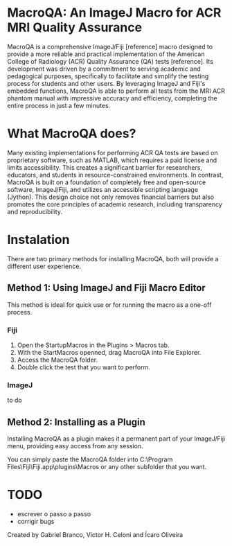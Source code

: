 # MacroQA: An ImageJ Macro for ACR MRI Quality Assurance
MacroQA is a comprehensive ImageJ/Fiji [reference] macro designed to provide a more reliable and practical implementation of the American College of Radiology (ACR) Quality Assurance (QA) tests [reference]. Its development was driven by a commitment to serving academic and pedagogical purposes, specifically to facilitate and simplify the testing process for students and other users. By leveraging ImageJ and Fiji's embedded functions, MacroQA is able to perform all tests from the MRI ACR phantom manual with impressive accuracy and efficiency, completing the entire process in just a few minutes.

# What MacroQA does?
Many existing implementations for performing ACR QA tests are based on proprietary software, such as MATLAB, which requires a paid license and limits accessibility. This creates a significant barrier for researchers, educators, and students in resource-constrained environments. In contrast, MacroQA is built on a foundation of completely free and open-source software, ImageJ/Fiji, and utilizes an accessible scripting language (Jython). This design choice not only removes financial barriers but also promotes the core principles of academic research, including transparency and reproducibility.

# Instalation
There are two primary methods for installing MacroQA, both will provide a different user experience.

## Method 1: Using ImageJ and Fiji Macro Editor
This method is ideal for quick use or for running the macro as a one-off process.

### Fiji
1. Open the StartupMacros in the Plugins > Macros tab.
2. With the StartMacros openned, drag MacroQA into File Explorer.
3. Access the MacroQA folder.
4. Double click the test that you want to perform.

### ImageJ
to do

## Method 2: Installing as a Plugin
Installing MacroQA as a plugin makes it a permanent part of your ImageJ/Fiji menu, providing easy access from any session.

You can simply paste the MacroQA folder into C:\Program Files\Fiji\Fiji.app\plugins\Macros or any other subfolder that you want.


# TODO
- escrever o passo a passo
- corrigir bugs


Created by Gabriel Branco, Victor H. Celoni and Ícaro Oliveira
